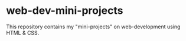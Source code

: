 # web-dev-mini-projects
This repository contains my "mini-projects" on web-development using HTML &amp; CSS.
